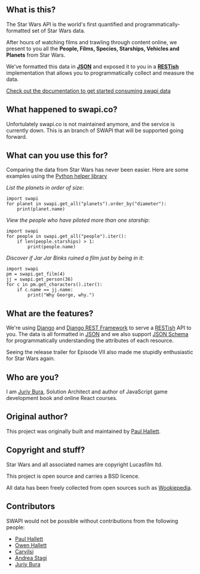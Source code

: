 ## What is this?

The Star Wars API is the world's first quantified and programmatically-formatted set of Star Wars data.

After hours of watching films and trawling through content online, we present to you all the **People, Films, Species, Starships, Vehicles and Planets** from Star Wars.

We've formatted this data in [**JSON**](https://json.org) and exposed it to you in a [**RESTish**](https://en.wikipedia.org/wiki/Representational_state_transfer) implementation that allows you to programmatically collect and measure the data.

[Check out the documentation to get started consuming swapi data](/documentation)

## What happened to swapi.co?
Unfortulately swapi.co is not maintained anymore, and the service is currently down. This is an branch of SWAPI that will be supported going forward.


## What can you use this for?

Comparing the data from Star Wars has never been easier. Here are some examples using the [Python helper library](/documentation#python)

*List the planets in order of size*:


    import swapi
    for planet in swapi.get_all("planets").order_by("diameter"):
        print(planet.name)


*View the people who have piloted more than one starship*:

    import swapi
    for people in swapi.get_all("people").iter():
        if len(people.starships) > 1:
            print(people.name)

*Discover if Jar Jar Binks ruined a film just by being in it*:

    import swapi
    pm = swapi.get_film(4)
    jj = swapi.get_person(36)
    for c in pm.get_characters().iter():
        if c.name == jj.name:
            print("Why George, why.")


## What are the features?

We're using [Django](https://djangoproject.com) and [Django REST Framework](https://django-rest-framework.org) to serve a [RESTish](https://en.wikipedia.org/wiki/REST) API to you.
The data is all formatted in [JSON](http://json.org) and we also support [JSON Schema](http://jsonschema.net) for programmatically understanding the attributes of each resource.

Seeing the release trailer for Episode VII also made me stupidly enthusiastic for Star Wars again.

## Who are you?

I am [Juriy Bura](https://github.com/juriy), Solution Architect and author of JavaScript game development book and online React courses.

## Original author?

This project was originally built and maintained by [Paul Hallett](http://phalt.co).

## Copyright and stuff?

Star Wars and all associated names are copyright Lucasfilm ltd.

This project is open source and carries a BSD licence.

All data has been freely collected from open sources such as [Wookiepedia](https://starwars.wikia.com).


## Contributors

SWAPI would not be possible without contributions from the following people:

- [Paul Hallett](https://phalt.co)
- [Owen Hallett](https://github.com/Videocard)
- [Carvilsi](https://github.com/carvilsi)
- [Andrea Stagi](https://github.com/astagi)
- [Juriy Bura](https://github.com/juriy)
